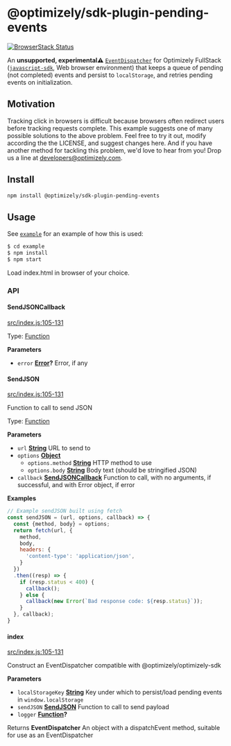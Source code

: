 # @optimizely/sdk-plugin-pending-events

[![BrowserStack Status](https://www.browserstack.com/automate/badge.svg?badge_key=VFFWdTVVODZyelR1eEFoMTV1ekY3UjFpSTVQemQwcU50RXJLMjk3dEhsUT0tLXBtdUNkNWR3VVdYYmJrSnZBc2dBNmc9PQ==--870d019874abb415a289e1bb630ccdc9eb07c909)](https://www.browserstack.com/automate/public-build/VFFWdTVVODZyelR1eEFoMTV1ekY3UjFpSTVQemQwcU50RXJLMjk3dEhsUT0tLXBtdUNkNWR3VVdYYmJrSnZBc2dBNmc9PQ==--870d019874abb415a289e1bb630ccdc9eb07c909)

An **unsupported, experimental⚠️** [`EventDispatcher`](https://developers.optimizely.com/x/solutions/sdks/reference/index.html?language=javascript#event-dispatcher) for Optimizely FullStack ([`javascript-sdk`](https://github.com/optimizely/javascript-sdk), Web browser environment) that keeps a queue of pending (not completed) events and persist to `localStorage`, and retries pending events on initialization.

## Motivation

Tracking click in browsers is difficult because browsers often redirect users before tracking requests complete. This example suggests one of many possible solutions to the above problem. Feel free to try it out, modify according the the LICENSE, and suggest changes here. And if you have another method for tackling this problem, we'd love to hear from you! Drop us a line at developers@optimizely.com.

## Install

```sh
npm install @optimizely/sdk-plugin-pending-events
```

## Usage

See [`example`](./example) for an example of how this is used:

```sh
$ cd example
$ npm install
$ npm start
```

Load index.html in browser of your choice.

### API

<!-- Generated by documentation.js. Update this documentation by updating the source code. -->

#### SendJSONCallback

[src/index.js:105-131](https://github.com/optimizely/javascript-sdk-plugin-pending-events/blob/b59e84950ca9460e0ec08556c66eb82de0599fb7/src/index.js#L61-L64 "Source code on GitHub")

Type: [Function](https://developer.mozilla.org/docs/Web/JavaScript/Reference/Statements/function)

**Parameters**

-   `error` **[Error](https://developer.mozilla.org/docs/Web/JavaScript/Reference/Global_Objects/Error)?** Error, if any

#### SendJSON

[src/index.js:105-131](https://github.com/optimizely/javascript-sdk-plugin-pending-events/blob/b59e84950ca9460e0ec08556c66eb82de0599fb7/src/index.js#L66-L95 "Source code on GitHub")

Function to call to send JSON

Type: [Function](https://developer.mozilla.org/docs/Web/JavaScript/Reference/Statements/function)

**Parameters**

-   `url` **[String](https://developer.mozilla.org/docs/Web/JavaScript/Reference/Global_Objects/String)** URL to send to
-   `options` **[Object](https://developer.mozilla.org/docs/Web/JavaScript/Reference/Global_Objects/Object)**
    -   `options.method` **[String](https://developer.mozilla.org/docs/Web/JavaScript/Reference/Global_Objects/String)** HTTP method to use
    -   `options.body` **[String](https://developer.mozilla.org/docs/Web/JavaScript/Reference/Global_Objects/String)** Body text (should be stringified JSON)
-   `callback` **[SendJSONCallback](#sendjsoncallback)** Function to call, with no arguments, if successful, and with Error object, if error

**Examples**

```javascript
// Example sendJSON built using fetch
const sendJSON = (url, options, callback) => {
  const {method, body} = options;
  return fetch(url, {
    method,
    body,
    headers: {
      'content-type': 'application/json',
    }
  })
  .then((resp) => {
    if (resp.status < 400) {
      callback();
    } else {
      callback(new Error(`Bad response code: ${resp.status}`));
    }
  }, callback);
}
```

#### index

[src/index.js:105-131](https://github.com/optimizely/javascript-sdk-plugin-pending-events/blob/b59e84950ca9460e0ec08556c66eb82de0599fb7/src/index.js#L105-L131 "Source code on GitHub")

Construct an EventDispatcher compatible with @optimizely/optimizely-sdk

**Parameters**

-   `localStorageKey` **[String](https://developer.mozilla.org/docs/Web/JavaScript/Reference/Global_Objects/String)** Key under which to persist/load pending events in `window.localStorage`
-   `sendJSON` **[SendJSON](#sendjson)** Function to call to send payload
-   `logger` **[Function](https://developer.mozilla.org/docs/Web/JavaScript/Reference/Statements/function)?**

Returns **EventDispatcher** An object with a dispatchEvent method, suitable for use as an EventDispatcher
